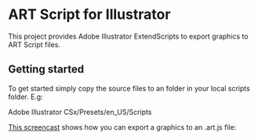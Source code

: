 ART Script for Illustrator
==========================
This project provides Adobe Illustrator ExtendScripts to export graphics to ART Script files.

Getting started
---------------
To get started simply copy the source files to an folder in your local scripts folder. E.g:

Adobe Illustrator CSx/Presets/en_US/Scripts

[This screencast](http://screencast.com/t/ZmEzMGM0MjU) shows how you can export a graphics to an .art.js file:
